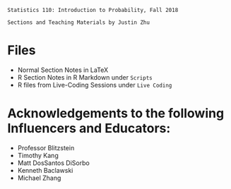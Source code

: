 ```Statistics 110: Introduction to Probability, Fall 2018```

```Sections and Teaching Materials by Justin Zhu```

# Files
- Normal Section Notes in LaTeX
- R Section Notes in R Markdown under ```Scripts```
- R files from Live-Coding Sessions under ```Live Coding```

# Acknowledgements to the following Influencers and Educators:
- Professor Blitzstein
- Timothy Kang
- Matt DosSantos DiSorbo
- Kenneth Baclawski
- Michael Zhang
